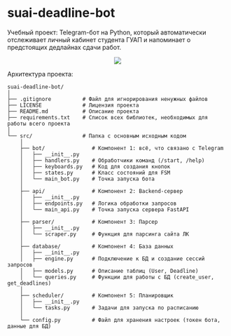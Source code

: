 # suai-deadline-bot
Учебный проект: Telegram-бот на Python, который автоматически отслеживает личный кабинет студента ГУАП и напоминает о предстоящих дедлайнах сдачи работ.

<p align="center">
    <img src="http://postimg.su/image/9OEIElCR/logo-transformed.png">
</p>

Архитектура проекта:
```
suai-deadline-bot/
│
├── .gitignore          # Файл для игнорирования ненужных файлов
├── LICENSE             # Лицензия проекта
├── README.md           # Описание проекта
├── requirements.txt    # Список всех библиотек, необходимых для работы всего проекта
│
└── src/                # Папка с основным исходным кодом
    │
    ├── bot/               # Компонент 1: всё, что связано с Telegram
    │   ├── __init__.py
    │   ├── handlers.py    # Обработчики команд (/start, /help)
    │   ├── keyboards.py   # Код для создания кнопок
    │   ├── states.py      # Класс состояний для FSM
    │   └── main_bot.py    # Точка запуска бота
    │
    ├── api/               # Компонент 2: Backend-сервер
    │   ├── __init__.py
    │   ├── endpoints.py   # Логика обработки запросов
    │   └── main_api.py    # Точка запуска сервера FastAPI
    │
    ├── parser/            # Компонент 3: Парсер
    │   ├── __init__.py
    │   └── scraper.py     # Функция для парсинга сайта ЛК
    │
    ├── database/          # Компонент 4: База данных
    │   ├── __init__.py
    │   ├── engine.py      # Подключение к БД и создание сессий запросов
    │   ├── models.py      # Описание таблиц (User, Deadline)
    │   └── queries.py     # Функции для работы с БД (create_user, get_deadlines)
    │
    ├── scheduler/         # Компонент 5: Планировщик
    │   ├── __init__.py
    │   └── tasks.py       # Задачи для запуска по расписанию
    │
    └── config.py          # Файл для хранения настроек (токен бота, данные для БД)
```
